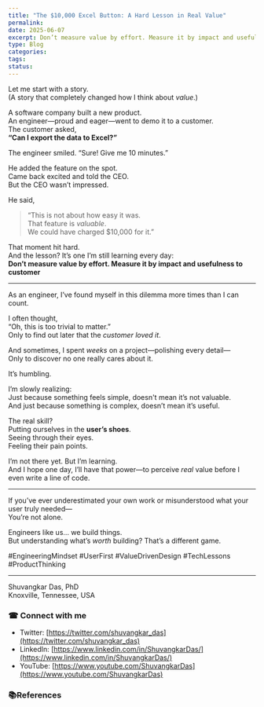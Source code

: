```yaml
---
title: "The $10,000 Excel Button: A Hard Lesson in Real Value"
permalink: 
date: 2025-06-07
excerpt: Don’t measure value by effort. Measure it by impact and usefulness to customer
type: Blog
categories: 
tags: 
status:
---
```


Let me start with a story.  
(A story that completely changed how I think about _value_.)

A software company built a new product.  
An engineer—proud and eager—went to demo it to a customer.  
The customer asked,  
**“Can I export the data to Excel?”**

The engineer smiled. “Sure! Give me 10 minutes.”

He added the feature on the spot.  
Came back excited and told the CEO.  
But the CEO wasn’t impressed.

He said,

> “This is not about how easy it was.  
> That feature is _valuable_.  
> We could have charged $10,000 for it.”

That moment hit hard.  
And the lesson? It’s one I’m still learning every day:  
**Don’t measure value by effort. Measure it by impact and usefulness to customer**

---
As an engineer, I’ve found myself in this dilemma more times than I can count.

I often thought,  
“Oh, this is too trivial to matter.”  
Only to find out later that the _customer loved it_.

And sometimes, I spent _weeks_ on a project—polishing every detail—  
Only to discover no one really cares about it.

It’s humbling.

I’m slowly realizing:  
Just because something feels simple, doesn't mean it’s not valuable.  
And just because something is complex, doesn’t mean it’s useful.

The real skill?  
Putting ourselves in the **user’s shoes**.  
Seeing through their eyes.  
Feeling their pain points.

I’m not there yet. But I’m learning.  
And I hope one day, I’ll have that power—to perceive _real_ value before I even write a line of code.

---

If you’ve ever underestimated your own work or misunderstood what your user truly needed—  
You’re not alone.

Engineers like us… we build things.  
But understanding what’s _worth_ building? That’s a different game.

#EngineeringMindset #UserFirst #ValueDrivenDesign #TechLessons #ProductThinking



---

  Shuvangkar Das, PhD<br>
  Knoxville, Tennessee, USA
### ☎ Connect with me
- Twitter: [https://twitter.com/shuvangkar_das](https://twitter.com/shuvangkar_das)
- LinkedIn: [https://www.linkedin.com/in/ShuvangkarDas/](https://www.linkedin.com/in/ShuvangkarDas/)
- YouTube: [https://www.youtube.com/ShuvangkarDas](https://www.youtube.com/ShuvangkarDas)

### 📚References


